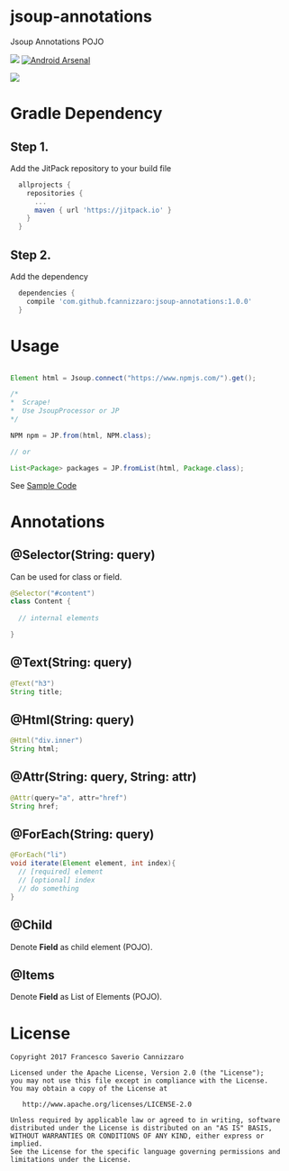 # jsoup-annotations
Jsoup Annotations POJO

[![](https://jitpack.io/v/fcannizzaro/jsoup-annotations.svg)](https://jitpack.io/#fcannizzaro/jsoup-annotations)
[![Android Arsenal](https://img.shields.io/badge/Android%20Arsenal-jsoup--annotations-brightgreen.svg?style=flat)](https://android-arsenal.com/details/1/5713)

![](https://raw.githubusercontent.com/fcannizzaro/jsoup-annotations/master/icon.png)


# Gradle Dependency

## Step 1.
Add the JitPack repository to your build file
```gradle
  allprojects {
    repositories {
      ...
      maven { url 'https://jitpack.io' }
    }
  }
```
## Step 2.
Add the dependency
```gradle
  dependencies {
    compile 'com.github.fcannizzaro:jsoup-annotations:1.0.0'
  }
```

# Usage

```java

Element html = Jsoup.connect("https://www.npmjs.com/").get();

/*
*  Scrape!
*  Use JsoupProcessor or JP
*/

NPM npm = JP.from(html, NPM.class);

// or

List<Package> packages = JP.fromList(html, Package.class);

```

See [Sample Code](https://github.com/fcannizzaro/jsoup-annotations/tree/master/app/src/main/java/com/fcannizzaro/jsoup/sample)

# Annotations

## @Selector(String: query)
Can be used for class or field.

```java
@Selector("#content")
class Content {
  
  // internal elements

}
```

## @Text(String: query)
```java
@Text("h3")
String title;
```

## @Html(String: query)
```java
@Html("div.inner")
String html;
```

## @Attr(String: query, String: attr)
```java
@Attr(query="a", attr="href")
String href;
```

## @ForEach(String: query)
```java
@ForEach("li")
void iterate(Element element, int index){
  // [required] element
  // [optional] index 
  // do something
}
```

## @Child
Denote **Field** as child element (POJO).

## @Items
Denote **Field** as List of Elements (POJO).

# License
```
Copyright 2017 Francesco Saverio Cannizzaro

Licensed under the Apache License, Version 2.0 (the "License");
you may not use this file except in compliance with the License.
You may obtain a copy of the License at

   http://www.apache.org/licenses/LICENSE-2.0

Unless required by applicable law or agreed to in writing, software
distributed under the License is distributed on an "AS IS" BASIS,
WITHOUT WARRANTIES OR CONDITIONS OF ANY KIND, either express or implied.
See the License for the specific language governing permissions and
limitations under the License.
```
